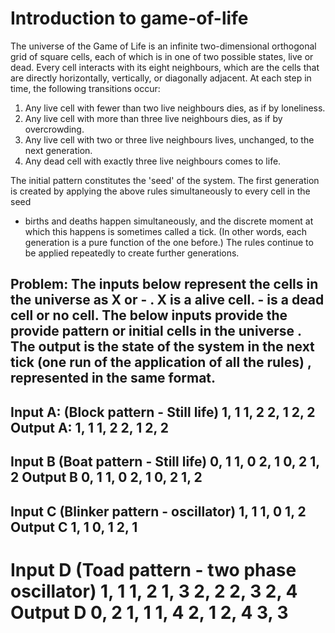 # Introduction to game-of-life

The universe of the Game of Life is an infinite two-dimensional orthogonal grid
of square cells, each of which is in one of two possible states, live or dead.
Every cell interacts with its eight neighbours, which are the cells that are
directly horizontally, vertically, or diagonally adjacent. At each step in
time, the following transitions occur:

1. Any live cell with fewer than two live neighbours dies, as if by loneliness.
2. Any live cell with more than three live neighbours dies, as if by
overcrowding.
3. Any live cell with two or three live neighbours lives, unchanged, to the
next generation.
4. Any dead cell with exactly three live neighbours comes to life.

The initial pattern constitutes the 'seed' of the system. The first generation
is created by applying the above rules simultaneously to every cell in the seed
- births and deaths happen simultaneously, and the discrete moment at which
  this happens is sometimes called a tick. (In other words, each generation is
a pure function of the one before.) The rules continue to be applied repeatedly
to create further generations.

Problem:
The inputs below represent the cells in the universe as X or - . X is a alive
cell. - is a dead cell or no cell. The below inputs provide the provide pattern
or initial cells in the universe . The output is the state of the system in the
next tick (one run of the application of all the rules) , represented in the
same format.
------------------------------------------------------------------------------------------------------------------
Input A:
(Block pattern - Still life)
1, 1
1, 2
2, 1
2, 2
Output A:
1, 1
1, 2
2, 1
2, 2
------------------------------------------------------------------------------------------------------------------
Input B
(Boat pattern - Still life)
0, 1
1, 0
2, 1
0, 2
1, 2
Output B
0, 1
1, 0
2, 1
0, 2
1, 2
------------------------------------------------------------------------------------------------------------------
Input C
(Blinker pattern - oscillator)
1, 1
1, 0
1, 2
Output C
1, 1
0, 1
2, 1
------------------------------------------------------------------------------------------------------------------
Input D
(Toad pattern - two phase oscillator)
1, 1
1, 2
1, 3
2, 2
2, 3
2, 4
Output D
0, 2
1, 1
1, 4
2, 1
2, 4
3, 3
==========

